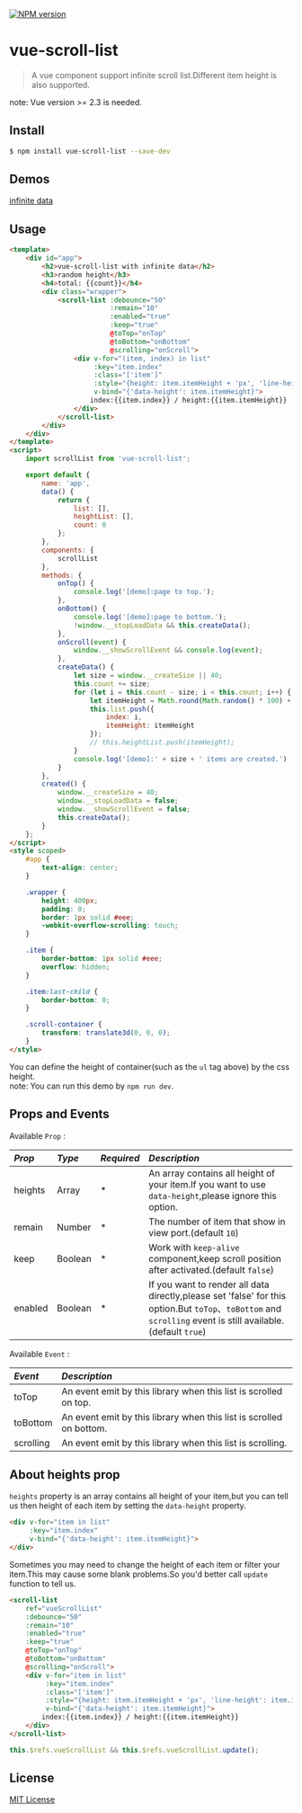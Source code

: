 <a href="https://www.npmjs.com/package/vue-scroll-list">
    <img src="https://img.shields.io/npm/v/vue-scroll-list.svg?style=flat" alt="NPM version">
</a>

# vue-scroll-list
> A vue component support infinite scroll list.Different item height is also supported.
 
note: Vue version >= 2.3 is needed.

## Install

```bash
$ npm install vue-scroll-list --save-dev
```

## Demos

[infinite data](http://freeui.org/vue-scroll-list/)

## Usage

```html
<template>
    <div id="app">
        <h2>vue-scroll-list with infinite data</h2>
        <h3>random height</h3>
        <h4>total: {{count}}</h4>
        <div class="wrapper">
            <scroll-list :debounce="50"
                         :remain="10"
                         :enabled="true"
                         :keep="true"
                         @toTop="onTop"
                         @toBottom="onBottom"
                         @scrolling="onScroll">
                <div v-for="(item, index) in list"
                     :key="item.index"
                     :class="['item']"
                     :style="{height: item.itemHeight + 'px', 'line-height': item.itemHeight + 'px'}"
                     v-bind="{'data-height': item.itemHeight}">
                    index:{{item.index}} / height:{{item.itemHeight}}
                </div>
            </scroll-list>
        </div>
    </div>
</template>
<script>
    import scrollList from 'vue-scroll-list';

    export default {
        name: 'app',
        data() {
            return {
                list: [],
                heightList: [],
                count: 0
            };
        },
        components: {
            scrollList
        },
        methods: {
            onTop() {
                console.log('[demo]:page to top.');
            },
            onBottom() {
                console.log('[demo]:page to bottom.');
                !window.__stopLoadData && this.createData();
            },
            onScroll(event) {
                window.__showScrollEvent && console.log(event);
            },
            createData() {
                let size = window.__createSize || 40;
                this.count += size;
                for (let i = this.count - size; i < this.count; i++) {
                    let itemHeight = Math.round(Math.random() * 100) + 40;
                    this.list.push({
                        index: i,
                        itemHeight: itemHeight
                    });
                    // this.heightList.push(itemHeight);
                }
                console.log('[demo]:' + size + ' items are created.')
            }
        },
        created() {
            window.__createSize = 40;
            window.__stopLoadData = false;
            window.__showScrollEvent = false;
            this.createData();
        }
    };
</script>
<style scoped>
    #app {
        text-align: center;
    }

    .wrapper {
        height: 400px;
        padding: 0;
        border: 1px solid #eee;
        -webkit-overflow-scrolling: touch;
    }

    .item {
        border-bottom: 1px solid #eee;
        overflow: hidden;
    }

    .item:last-child {
        border-bottom: 0;
    }

    .scroll-container {
        transform: translate3d(0, 0, 0);
    }
</style>
```
You can define the height of container(such as the `ul` tag above) by the css height.  
note: You can run this demo by `npm run dev`.

## Props and Events

Available `Prop` :

*Prop* | *Type* | *Required* | *Description* |
:--- | :--- | :--- | :--- |
| heights | Array | * | An array contains all height of your item.If you want to use `data-height`,please ignore this option. |
| remain | Number | * | The number of item that show in view port.(default `10`) |
| keep | Boolean | * | Work with `keep-alive` component,keep scroll position after activated.(default `false`) |
| enabled | Boolean | * | If you want to render all data directly,please set 'false' for this option.But `toTop`、`toBottom` and `scrolling` event is still available.(default `true`) |

Available `Event` :

*Event* | *Description* |
:--- | :--- |
| toTop | An event emit by this library when this list is scrolled on top. |
| toBottom | An event emit by this library when this list is scrolled on bottom. |
| scrolling | An event emit by this library when this list is scrolling. |

## About heights prop
`heights` property is an array contains all height of your item,but you can tell us then height of each item by setting the `data-height` property.
```html
<div v-for="item in list"
     :key="item.index"
     v-bind="{'data-height': item.itemHeight}">
</div>
```
Sometimes you may need to change the height of each item or filter your item.This may cause some blank problems.So you'd better call `update` function to tell us.
```html
<scroll-list
    ref="vueScrollList"
    :debounce="50"
    :remain="10"
    :enabled="true"
    :keep="true"
    @toTop="onTop"
    @toBottom="onBottom"
    @scrolling="onScroll">
    <div v-for="item in list"
         :key="item.index"
         :class="['item']"
         :style="{height: item.itemHeight + 'px', 'line-height': item.itemHeight + 'px'}"
         v-bind="{'data-height': item.itemHeight}">
        index:{{item.index}} / height:{{item.itemHeight}}
    </div>
</scroll-list>
```
```js
this.$refs.vueScrollList && this.$refs.vueScrollList.update();
```
## License

[MIT License](https://github.com/KyLeoHC/vue-scroll-list/blob/master/LICENSE)
